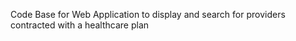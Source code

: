 Code Base for Web Application to display and search for providers contracted with a healthcare plan

